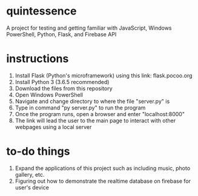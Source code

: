 # quintessence
A project for testing and getting familiar with JavaScript, Windows PowerShell, Python, Flask, and Firebase API

# instructions
1. Install Flask (Python's microframework) using this link: flask.pocoo.org
2. Install Python 3 (3.6.5 recommended)
3. Download the files from this repository
4. Open Windows PowerShell
5. Navigate and change directory to where the file "server.py" is
6. Type in command "py server.py" to run the program
7. Once the program runs, open a browser and enter "localhost:8000"
8. The link will lead the user to the main page to interact with other webpages using a local server

# to-do things
1. Expand the applications of this project such as including music, photo gallery, etc.
2. Figuring out how to demonstrate the realtime database on firebase for user's device

